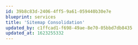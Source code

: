 ```yaml
---
id: 39b8c83d-2406-4ff5-9a61-059440b30e7e
blueprint: services
title: 'Sitemap Consolidation'
updated_by: c1ffcad1-f698-49ae-8e70-05bbd7db8435
updated_at: 1623255332
---
```

